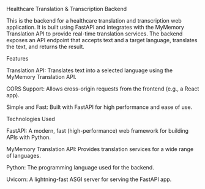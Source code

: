 Healthcare Translation & Transcription Backend

This is the backend for a healthcare translation and transcription web application. It is built using FastAPI and integrates with the MyMemory Translation API to provide real-time translation services. The backend exposes an API endpoint that accepts text and a target language, translates the text, and returns the result.

Features

Translation API: Translates text into a selected language using the MyMemory Translation API.

CORS Support: Allows cross-origin requests from the frontend (e.g., a React app).

Simple and Fast: Built with FastAPI for high performance and ease of use.

Technologies Used

FastAPI: A modern, fast (high-performance) web framework for building APIs with Python.

MyMemory Translation API: Provides translation services for a wide range of languages.

Python: The programming language used for the backend.

Uvicorn: A lightning-fast ASGI server for serving the FastAPI app.

